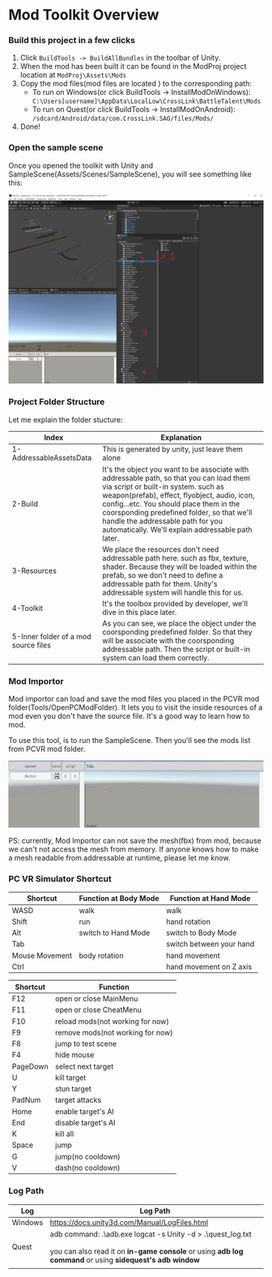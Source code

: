 # Mod Toolkit Overview





### Build this project in a few clicks

1. Click `BuildTools -> BuildAllBundles` in the toolbar of Unity.
2. When the mod has been built it can be found in the ModProj project location at `ModProj\Assets\Mods`
3. Copy the mod files(mod files are located ) to the corresponding path:
   * To run on Windows(or click BuildTools -> InstallModOnWindows): `C:\Users[username]\AppData\LocalLow\CrossLink\BattleTalent\Mods`
   * To run on Quest(or click BuildTools -> InstallModOnAndroid): `/sdcard/Android/data/com.CrossLink.SAO/files/Mods/`
4. Done!





### Open the sample scene

Once you opened the toolkit with Unity and SampleScene(Assets/Scenes/SampleScene), you will see something like this:

![image-20220713105752324](1.modtoolkit-overview/image-20220713105752324.png)









### Project Folder Structure

Let me explain the folder stucture:

| Index                                | Explanation                                                  |
| ------------------------------------ | ------------------------------------------------------------ |
| 1-AddressableAssetsData              | This is generated by unity, just leave them alone            |
| 2-Build                              | It's the object you want to be associate with addressable path, so that you can load them via script or built-in system. such as weapon(prefab), effect, flyobject, audio, icon, config...etc. You should place them in the coorsponding predefined folder, so that we'll handle the addressable path for you automatically. We'll explain addressable path later. |
| 3-Resources                          | We place the resources don't need addressable path here. such as fbx, texture, shader. Because they will be loaded within the prefab, so we don't need to define a addressable path for them. Unity's addressable system will handle this for us. |
| 4-Toolkit                            | It's the toolbox provided by developer, we'll dive in this place later. |
| 5-Inner folder of a mod source files | As you can see, we place the object under the coorsponding predefined folder. So that they will be associate with the coorsponding addressable path. Then the script or built-in system can load them correctly. |



### Mod Importor

Mod importor can load and save the mod files you placed in the PCVR mod folder(Tools/OpenPCModFolder). It lets you to visit the inside resources of a mod even you don't have the source file. It's a good way to learn how to mod.

To use this tool, is to run the SampleScene. Then you'll see the mods list from PCVR mod folder.

![image-20220713200308459](1.modtoolkit-overview/image-20220713200308459.png)

PS: currently, Mod Importor can not save the mesh(fbx) from mod, because we can't not access the mesh from memory. If anyone knows how to make a mesh readable from addressable at runtime, please let me know.





### PC VR Simulator Shortcut

| Shortcut       | Function at Body Mode | Function at Hand Mode    |
| -------------- | --------------------- | ------------------------ |
| WASD           | walk                  | walk                     |
| Shift          | run                   | hand rotation            |
| Alt            | switch to Hand Mode   | switch to Body Mode      |
| Tab            |                       | switch between your hand |
| Mouse Movement | body rotation         | hand movement            |
| Ctrl           |                       | hand movement on Z axis  |

| Shortcut | Function                         |
| -------- | -------------------------------- |
| F12      | open or close MainMenu           |
| F11      | open or close CheatMenu          |
| F10      | reload mods(not working for now) |
| F9       | remove mods(not working for now) |
| F8       | jump to test scene               |
| F4       | hide mouse                       |
| PageDown | select next target               |
| U        | kill target                      |
| Y        | stun target                      |
| PadNum   | target attacks                   |
| Home     | enable target's AI               |
| End      | disable target's AI              |
| K        | kill all                         |
| Space    | jump                             |
| G        | jump(no cooldown)                |
| V        | dash(no cooldown)                |



### Log Path

| Log     | Log Path                                                     |
| ------- | ------------------------------------------------------------ |
| Windows | https://docs.unity3d.com/Manual/LogFiles.html                |
| Quest   | adb command: .\adb.exe logcat -s Unity -d > .\quest_log.txt<br /><br />you can also read it on **in-game console** or using **adb log command** or using **sidequest's adb window** |
|         |                                                              |







